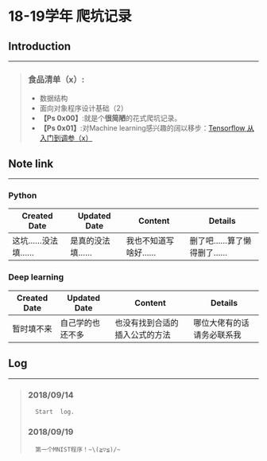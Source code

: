 # 18-19学年 爬坑记录
## Introduction
***
> ### 食品清单（x）:
> - 数据结构
> - 面向对象程序设计基础（2）
> - **【Ps 0x00】**:就是个**很简陋**的花式爬坑记录。
> - **【Ps 0x01】**:对Machine learning感兴趣的阔以移步：[Tensorflow 从入门到调参（x）](https://github.com/Hanyuu-Furude/TensorflowStudy)
## Note link
***

### Python
|Created Date|Updated Date|Content|Details|
|------------|------------|-------|-------|
|这坑……没法填……|是真的没法填……|我也不知道写啥好……|删了吧……算了懒得删了……|
### Deep learning
|Created Date|Updated Date|Content|Details|
|------------|------------|-------|-------|
|暂时填不来|自己学的也还不多|也没有找到合适的插入公式的方法|哪位大佬有的话请务必联系我|

## Log
***
> ### 2018/09/14
>       Start  log.
> ### 2018/09/19
>       第一个MNIST程序！~\(≧▽≦)/~
